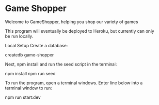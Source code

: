 # Game Shopper

Welcome to GameShopper, helping you shop our variety of games

This program will eventually be deployed to Heroku, but currently can only be run locally.

Local Setup
Create a database:

createdb game-shopper

Next, npm install and run the seed script in the terminal:

npm install
npm run seed

To run the program, open a terminal windows. Enter line below into a terminal window to run:

npm run start:dev

